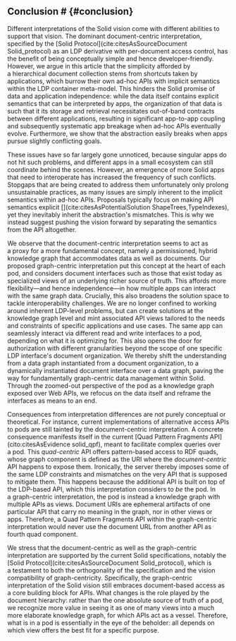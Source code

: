 ## Conclusion # {#conclusion}
Different interpretations of the Solid vision
come with different abilities to support that vision.
The dominant document-centric interpretation,
specified by the [Solid Protocol](cite:citesAsSourceDocument Solid_protocol)
as an LDP derivative with per-document access control,
has the benefit of being conceptually simple
and hence developer-friendly.
However, we argue in this article that the simplicity
afforded by a hierarchical document collection
stems from shortcuts taken by applications,
which burrow their own ad-hoc APIs with implicit semantics
within the LDP container meta-model.
This hinders the Solid promise of data and application independence:
while the data itself contains explicit semantics that can be interpreted by apps,
the organization of that data is such that it its storage and retrieval
necessitates out-of-band contracts between different applications,
resulting in significant app-to-app coupling
and subsequently systematic app breakage when ad-hoc APIs eventually evolve.
Furthermore, we show that the abstraction easily breaks
when apps pursue slightly conflicting goals.

These issues have so far largely gone unnoticed,
because singular apps do not hit such problems,
and different apps in a small ecosystem
can still coordinate behind the scenes.
However,
an emergence of more Solid apps that need to interoperate
has increased the frequency of such conflicts.
Stopgaps that are being created to address them
unfortunately only prolong unsustainable practices,
as many issues are simply inherent to the implicit semantics within ad-hoc APIs.
Proposals typically focus on making API semantics explicit [](cite:citesAsPotentialSolution ShapeTrees,TypeIndexes),
yet they inevitably inherit the abstraction's mismatches.
This is why we instead suggest pushing the vision forward
by separating the semantics from the API altogether.

We observe that the document-centric interpretation
seems to act as a proxy for a more fundamental concept,
namely a permissioned, hybrid knowledge graph
that accommodates data as well as documents.
Our proposed graph-centric interpretation
put this concept at the heart of each pod,
and considers document interfaces such as those that exist today
as specialized views of an underlying richer source of truth.
This affords more flexibility—and hence independence—in
how multiple apps can interact with the same graph data.
Crucially,
this also broadens the solution space
to tackle interoperability challenges.
We are no longer confined to working around inherent LDP-level problems,
but can create solutions at the knowledge graph level
and mint associated API views tailored to the needs and constraints
of specific applications and use cases.
The same app can seamlessly interact
via different read and write interfaces to a pod,
depending on what it is optimizing for.
This also opens the door for authorization
with different granularities beyond the scope of
one specific LDP interface's document organization.
We thereby shift the understanding
from a data graph instantiated from a document organization,
to a dynamically instantiated document interface over a data graph,
paving the way for fundamentally graph-centric data management within Solid.
Through the zoomed-out perspective of the pod
as a knowledge graph exposed over Web APIs, 
we refocus on the data itself
and reframe the interfaces as means to an end.

Consequences from interpretation differences are not purely conceptual or theoretical.
For instance,
current implementations of alternative access APIs to pods
are still tainted by the document-centric interpretation.
A concrete consequence manifests itself
in the current [Quad Pattern Fragments API](cito:citesAsEvidence solid_qpf),
meant to facilitate complex queries over a pod.
This _quad-centric_ API offers pattern-based access to RDF quads,
whose graph component is defined as
the URI where the _document-centric_ API happens to expose them.
Ironically,
the server thereby imposes some of the same LDP constraints and mismatches
on the very API that is supposed to mitigate them.
This happens because the additional API is built on top of the LDP-based API,
which this interpretation considers to _be_ the pod.
In a graph-centric interpretation,
the pod is instead a knowledge graph with multiple APIs as views.
Document URIs are ephemeral artifacts of one particular API
that carry no meaning in the graph,
nor in other views or apps.
Therefore,
a Quad Pattern Fragments API within the graph-centric interpretation
would never use the document URL from another API as fourth quad component.

We stress that the document-centric as well as the graph-centric interpretation
are supported by the current Solid specifications,
notably the [Solid Protocol](cite:citesAsSourceDocument Solid_protocol),
which is a testament to both the orthogonality of the specification
and the vision compatibility of graph-centricity.
Specifically,
the graph-centric interpretation of the Solid vision
still embraces document-based access as a core building block for APIs.
What changes is the role played by the document hierarchy:
rather than the one absolute source of truth of a pod,
we recognize more value in seeing it as one of many views
into a much more elaborate knowledge graph,
for which APIs act as a vessel.
Therefore,
what is in a pod is essentially in the eye of the beholder:
all depends on which view offers the best fit for a specific purpose.
